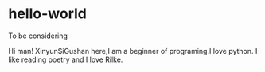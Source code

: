 # hello-world
To be considering

Hi man!
XinyunSiGushan here,I am a beginner of programing.I love python.
I like reading poetry and I love Rilke.
